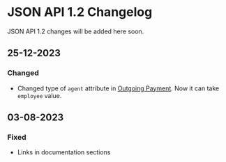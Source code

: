 # JSON API 1.2 Changelog

JSON API 1.2 changes will be added here soon.

## 25-12-2023
### Changed
- Changed type of `agent` attribute in [Outgoing Payment](https://dev.kladana.in/doc/api/remap/1.2/documents/#transactions-outgoing-payment). Now it can take `employee` value.

## 03-08-2023
### Fixed
- Links in documentation sections
